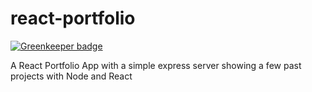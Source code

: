 # react-portfolio

[![Greenkeeper badge](https://badges.greenkeeper.io/ajax27/react-portfolio.svg)](https://greenkeeper.io/)

A React Portfolio App with a simple express server
showing a few past projects with Node and React
